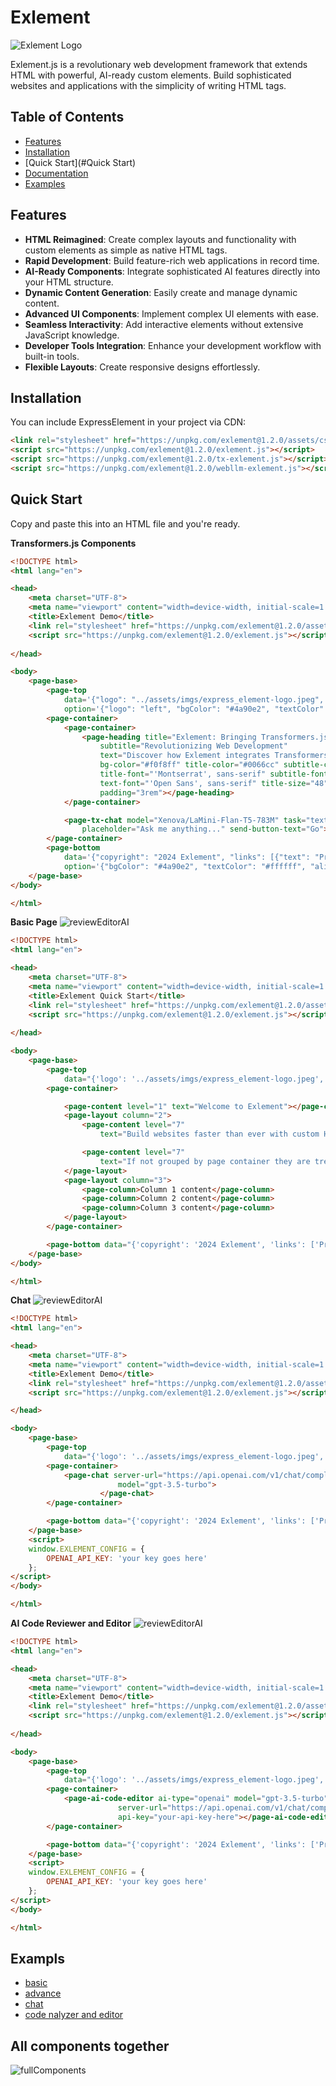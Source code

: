 # Exlement

![Exlement Logo](assets/imgs/express_element-logo.jpeg)

Exlement.js is a revolutionary web development framework that extends HTML with powerful, AI-ready custom elements. Build sophisticated websites and applications with the simplicity of writing HTML tags.

## Table of Contents

- [Features](#features)
- [Installation](#installation)
- [Quick Start](#Quick Start)
- [Documentation](docs/README.md)
- [Examples](docs/api-reference.md)

## Features

- **HTML Reimagined**: Create complex layouts and functionality with custom elements as simple as native HTML tags.
- **Rapid Development**: Build feature-rich web applications in record time.
- **AI-Ready Components**: Integrate sophisticated AI features directly into your HTML structure.
- **Dynamic Content Generation**: Easily create and manage dynamic content.
- **Advanced UI Components**: Implement complex UI elements with ease.
- **Seamless Interactivity**: Add interactive elements without extensive JavaScript knowledge.
- **Developer Tools Integration**: Enhance your development workflow with built-in tools.
- **Flexible Layouts**: Create responsive designs effortlessly.

## Installation

You can include ExpressElement in your project via CDN:

```html
<link rel="stylesheet" href="https://unpkg.com/exlement@1.2.0/assets/css/exlement.css">
<script src="https://unpkg.com/exlement@1.2.0/exlement.js"></script>
<script src="https://unpkg.com/exlement@1.2.0/tx-exlement.js"></script>
<script src="https://unpkg.com/exlement@1.2.0/webllm-exlement.js"></script>
```

## Quick Start
Copy and paste this into an HTML file and you're ready.

**Transformers.js Components**
```html
<!DOCTYPE html>
<html lang="en">

<head>
    <meta charset="UTF-8">
    <meta name="viewport" content="width=device-width, initial-scale=1.0">
    <title>Exlement Demo</title>
    <link rel="stylesheet" href="https://unpkg.com/exlement@1.2.0/assets/css/exlement.css">
    <script src="https://unpkg.com/exlement@1.2.0/exlement.js"></script>
    
</head>

<body>
    <page-base>
        <page-top
            data='{"logo": "../assets/imgs/express_element-logo.jpeg", "links": [{"text": "Home", "url": "#home"}, {"text": "About", "url": "#about"}, {"text": "Contact", "url": "#contact"}]}'
            option='{"logo": "left", "bgColor": "#4a90e2", "textColor": "#ffffff"}'></page-top>
        <page-container>
            <page-container>
                <page-heading title="Exlement: Bringing Transformers.js to Everyone"
                    subtitle="Revolutionizing Web Development"
                    text="Discover how Exlement integrates Transformers.js to create powerful, open-source AI-powered chat components for your web applications."
                    bg-color="#f0f8ff" title-color="#0066cc" subtitle-color="#ff6600" text-color="#333333"
                    title-font="'Montserrat', sans-serif" subtitle-font="'Roboto', sans-serif"
                    text-font="'Open Sans', sans-serif" title-size="48" subtitle-size="20" text-size="18"
                    padding="3rem"></page-heading>
            </page-container>

            <page-tx-chat model="Xenova/LaMini-Flan-T5-783M" task="text2text-generation" theme="dark"
                placeholder="Ask me anything..." send-button-text="Go"></page-tx-chat>
        </page-container>
        <page-bottom
            data='{"copyright": "2024 Exlement", "links": [{"text": "Privacy", "url": "/privacy"}, {"text": "Terms", "url": "/terms"}]}'
            option='{"bgColor": "#4a90e2", "textColor": "#ffffff", "align": "center"}'></page-bottom>
    </page-base>
</body>

</html>
```

**Basic Page**
![reviewEditorAI](/assets/imgs/basic.png)
```html
<!DOCTYPE html>
<html lang="en">

<head>
    <meta charset="UTF-8">
    <meta name="viewport" content="width=device-width, initial-scale=1.0">
    <title>Exlement Quick Start</title>
    <link rel="stylesheet" href="https://unpkg.com/exlement@1.2.0/assets/css/exlement.css">
    <script src="https://unpkg.com/exlement@1.2.0/exlement.js"></script>
    
</head>

<body>
    <page-base>
        <page-top
            data="{'logo': '../assets/imgs/express_element-logo.jpeg', 'links': ['Home', 'About', 'Contact']}"></page-top>
        <page-container>

            <page-content level="1" text="Welcome to Exlement"></page-content>
            <page-layout column="2">
                <page-content level="7"
                    text="Build websites faster than ever with custom HTML elements! "></page-content>

                <page-content level="7"
                    text="If not grouped by page container they are treated individually"></page-content>
            </page-layout>
            <page-layout column="3">
                <page-column>Column 1 content</page-column>
                <page-column>Column 2 content</page-column>
                <page-column>Column 3 content</page-column>
            </page-layout>
        </page-container>

        <page-bottom data="{'copyright': '2024 Exlement', 'links': ['Privacy', 'Terms']}"></page-bottom>
    </page-base>
</body>

</html>
```

**Chat**
![reviewEditorAI](/assets/imgs/chat_component.png)
```html
<!DOCTYPE html>
<html lang="en">

<head>
    <meta charset="UTF-8">
    <meta name="viewport" content="width=device-width, initial-scale=1.0">
    <title>Exlement Demo</title>
    <link rel="stylesheet" href="https://unpkg.com/exlement@1.2.0/assets/css/exlement.css">
    <script src="https://unpkg.com/exlement@1.2.0/exlement.js"></script>

</head>

<body>
    <page-base>
        <page-top
            data="{'logo': '../assets/imgs/express_element-logo.jpeg', 'links': ['Home', 'About', 'Contact']}"></page-top>
        <page-container>
            <page-chat server-url="https://api.openai.com/v1/chat/completions" chat-type="openai"
                        model="gpt-3.5-turbo">
                    </page-chat>
        </page-container>

        <page-bottom data="{'copyright': '2024 Exlement', 'links': ['Privacy', 'Terms']}"></page-bottom>
    </page-base>
    <script>
    window.EXLEMENT_CONFIG = {
        OPENAI_API_KEY: 'your key goes here'
    };
</script>
</body>

</html>
```


**AI Code Reviewer and Editor**
![reviewEditorAI](/assets/imgs/code_review.png)
```html
<!DOCTYPE html>
<html lang="en">

<head>
    <meta charset="UTF-8">
    <meta name="viewport" content="width=device-width, initial-scale=1.0">
    <title>Exlement Demo</title>
    <link rel="stylesheet" href="https://unpkg.com/exlement@1.2.0/assets/css/exlement.css">
    <script src="https://unpkg.com/exlement@1.2.0/exlement.js"></script>
    
</head>

<body>
    <page-base>
        <page-top
            data="{'logo': '../assets/imgs/express_element-logo.jpeg', 'links': ['Home', 'About', 'Contact']}"></page-top>
        <page-container>
            <page-ai-code-editor ai-type="openai" model="gpt-3.5-turbo"
                        server-url="https://api.openai.com/v1/chat/completions" language="javascript"
                        api-key="your-api-key-here"></page-ai-code-editor>
        </page-container>

        <page-bottom data="{'copyright': '2024 Exlement', 'links': ['Privacy', 'Terms']}"></page-bottom>
    </page-base>
    <script>
    window.EXLEMENT_CONFIG = {
        OPENAI_API_KEY: 'your key goes here'
    };
</script>
</body>

</html>
```

## Exampls
- [basic](/example/basic.html)
- [advance](/example/index.html)
- [chat](/example/chat.html)
- [code nalyzer and editor](/example/code_review.html)


## All components together
![fullComponents](/assets/imgs/all_component_together.png)